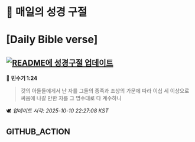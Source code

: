 # 🙏 매일의 성경 구절
# [Daily Bible verse]
## [![README에 성경구절 업데이트](https://github.com/DONGSUKA/first_test/actions/workflows/update-readme-bible.yml/badge.svg)](https://github.com/DONGSUKA/first_test/actions/workflows/update-readme-bible.yml)
<!-- START_BIBLE_VERSE -->
📖 **민수기 1:24**
> 갓의 아들들에게서 난 자를 그들의 종족과 조상의 가문에 따라 이십 세 이상으로 싸움에 나갈 만한 자를 그 명수대로 다 계수하니

🕊️ _업데이트 시각: 2025-10-10 22:27:08 KST_
  <!-- END_BIBLE_VERSE -->
## GITHUB_ACTION
